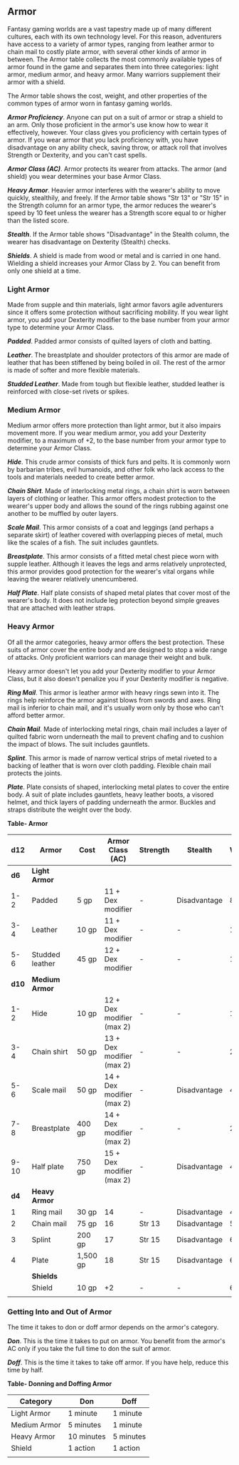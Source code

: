 ## Armor

Fantasy gaming worlds are a vast tapestry made up of many different cultures, each with its own technology level. For this reason, adventurers have access to a variety of armor types, ranging from leather armor to chain mail to costly plate armor, with several other kinds of armor in between. The Armor table collects the most commonly available types of armor found in the game and separates them into three categories: light armor, medium armor, and heavy armor. Many warriors supplement their armor with a shield.

The Armor table shows the cost, weight, and other properties of the common types of armor worn in fantasy gaming worlds.

***Armor Proficiency***. Anyone can put on a suit of armor or strap a shield to an arm. Only those proficient in the armor's use know how to wear it effectively, however. Your class gives you proficiency with certain types of armor. If you wear armor that you lack proficiency with, you have disadvantage on any ability check, saving throw, or attack roll that involves Strength or Dexterity, and you can't cast spells.

***Armor Class (AC)***. Armor protects its wearer from attacks. The armor (and shield) you wear determines your base Armor Class.

***Heavy Armor***. Heavier armor interferes with the wearer's ability to move quickly, stealthily, and freely. If the Armor table shows "Str 13" or "Str 15" in the Strength column for an armor type, the armor reduces the wearer's speed by 10 feet unless the wearer has a Strength score equal to or higher than the listed score.

***Stealth***. If the Armor table shows "Disadvantage" in the Stealth column, the wearer has disadvantage on Dexterity (Stealth) checks.

***Shields***. A shield is made from wood or metal and is carried in one hand. Wielding a shield increases your Armor Class by 2. You can benefit from only one shield at a time.

### Light Armor

Made from supple and thin materials, light armor favors agile adventurers since it offers some protection without sacrificing mobility. If you wear light armor, you add your Dexterity modifier to the base number from your armor type to determine your Armor Class.

***Padded***. Padded armor consists of quilted layers of cloth and batting.

***Leather***. The breastplate and shoulder protectors of this armor are made of leather that has been stiffened by being boiled in oil. The rest of the armor is made of softer and more flexible materials.

***Studded Leather***. Made from tough but flexible leather, studded leather is reinforced with close-set rivets or spikes.

### Medium Armor

Medium armor offers more protection than light armor, but it also impairs movement more. If you wear medium armor, you add your Dexterity modifier, to a maximum of +2, to the base number from your armor type to determine your Armor Class.

***Hide***. This crude armor consists of thick furs and pelts. It is commonly worn by barbarian tribes, evil humanoids, and other folk who lack access to the tools and materials needed to create better armor.

***Chain Shirt***. Made of interlocking metal rings, a chain shirt is worn between layers of clothing or leather. This armor offers modest protection to the wearer's upper body and allows the sound of the rings rubbing against one another to be muffled by outer layers.

***Scale Mail***. This armor consists of a coat and leggings (and perhaps a separate skirt) of leather covered with overlapping pieces of metal, much like the scales of a fish. The suit includes gauntlets.

***Breastplate***. This armor consists of a fitted metal chest piece worn with supple leather. Although it leaves the legs and arms relatively unprotected, this armor provides good protection for the wearer's vital organs while leaving the wearer relatively unencumbered.

***Half Plate***. Half plate consists of shaped metal plates that cover most of the wearer's body. It does not include leg protection beyond simple greaves that are attached with leather straps.

### Heavy Armor

Of all the armor categories, heavy armor offers the best protection. These suits of armor cover the entire body and are designed to stop a wide range of attacks. Only proficient warriors can manage their weight and bulk.

Heavy armor doesn't let you add your Dexterity modifier to your Armor Class, but it also doesn't penalize you if your Dexterity modifier is negative.

***Ring Mail***. This armor is leather armor with heavy rings sewn into it. The rings help reinforce the armor against blows from swords and axes. Ring mail is inferior to chain mail, and it's usually worn only by those who can't afford better armor.

***Chain Mail***. Made of interlocking metal rings, chain mail includes a layer of quilted fabric worn underneath the mail to prevent chafing and to cushion the impact of blows. The suit includes gauntlets.

***Splint***. This armor is made of narrow vertical strips of metal riveted to a backing of leather that is worn over cloth padding. Flexible chain mail protects the joints.

***Plate***. Plate consists of shaped, interlocking metal plates to cover the entire body. A suit of plate includes gauntlets, heavy leather boots, a visored helmet, and thick layers of padding underneath the armor. Buckles and straps distribute the weight over the body.

**Table- Armor**

| d12     | Armor            | Cost     | Armor Class (AC)          | Strength | Stealth      | Weight |
|---------|------------------|----------|---------------------------|----------|--------------|--------|
| **d6**  | **Light Armor**  |          |                           |          |              |        |
| 1-2     | Padded           | 5 gp     | 11 + Dex modifier         | -        | Disadvantage | 8 lb.  |
| 3-4     | Leather          | 10 gp    | 11 + Dex modifier         | -        | -            | 10 lb. |
| 5-6     | Studded leather  | 45 gp    | 12 + Dex modifier         | -        | -            | 13 lb. |
| **d10** | **Medium Armor** |          |                           |          |              |        |
| 1-2     | Hide             | 10 gp    | 12 + Dex modifier (max 2) | -        | -            | 12 lb. |
| 3-4     | Chain shirt      | 50 gp    | 13 + Dex modifier (max 2) | -        | -            | 20 lb. |
| 5-6     | Scale mail       | 50 gp    | 14 + Dex modifier (max 2) | -        | Disadvantage | 45 lb. |
| 7-8     | Breastplate      | 400 gp   | 14 + Dex modifier (max 2) | -        | -            | 20 lb. |
| 9-10    | Half plate       | 750 gp   | 15 + Dex modifier (max 2) | -        | Disadvantage | 40 lb. |
| **d4**  | **Heavy Armor**  |          |                           |          |              |        |
| 1       | Ring mail        | 30 gp    | 14                        | -        | Disadvantage | 40 lb. |
| 2       | Chain mail       | 75 gp    | 16                        | Str 13   | Disadvantage | 55 lb. |
| 3       | Splint           | 200 gp   | 17                        | Str 15   | Disadvantage | 60 lb. |
| 4       | Plate            | 1,500 gp | 18                        | Str 15   | Disadvantage | 65 lb. |
|         | **Shields**      |          |                           |          |              |        |
|         | Shield           | 10 gp    | +2                        | -        | -            | 6 lb.  |
|         |                  |          |                           |          |              |        |


### Getting Into and Out of Armor

The time it takes to don or doff armor depends on the armor's category.

***Don***. This is the time it takes to put on armor. You benefit from the armor's AC only if you take the full time to don the suit of armor.

***Doff***. This is the time it takes to take off armor. If you have help, reduce this time by half.

**Table- Donning and Doffing Armor**

| Category     | Don        | Doff      |
|--------------|------------|-----------|
| Light Armor  | 1 minute   | 1 minute  |
| Medium Armor | 5 minutes  | 1 minute  |
| Heavy Armor  | 10 minutes | 5 minutes |
| Shield       | 1 action   | 1 action  |
|              |            |           |
